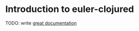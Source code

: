 # Introduction to euler-clojured

TODO: write [great documentation](http://jacobian.org/writing/great-documentation/what-to-write/)
